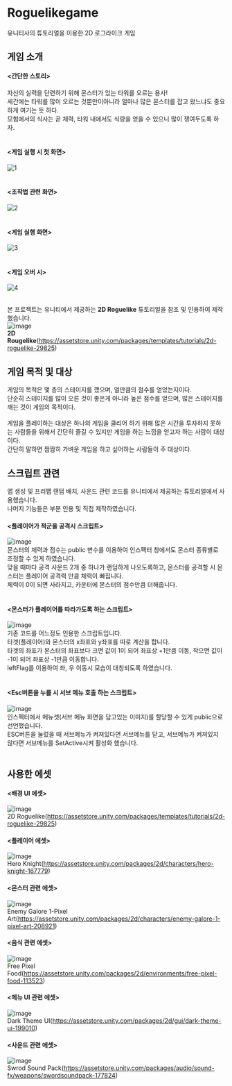 # Roguelikegame
유니티사의 튜토리얼을 이용한 2D 로그라이크 게임

게임 소개
---
#### <간단한 스토리>
자신의 실력을 단련하기 위해 몬스터가 있는 타워를 오르는 용사! <br/>
세간에는 타워를 많이 오르는 것뿐만이아니라 얼마나 많은 몬스터를 잡고 왔느냐도 중요하게 여기는 듯 하다.<br/>
모험에서의 식사는 곧 체력, 타워 내에서도 식량을 얻을 수 있으니 많이 쟁여두도록 하자.<br/><br/>

#### <게임 실행 시 첫 화면>
![1](https://user-images.githubusercontent.com/77041622/176899374-5ee25a53-04c7-45f3-b301-60513a6130e5.PNG)<br/><br/>

#### <조작법 관련 화면>
![2](https://user-images.githubusercontent.com/77041622/176899496-6242a81f-df32-4895-b9cc-be7c52cdf9fb.PNG)<br/><br/>

#### <게임 실행 화면>
![3](https://user-images.githubusercontent.com/77041622/176899568-3278e74d-93f2-4a68-89f6-ce45460fb2b9.PNG)<br/><br/>

#### <게임 오버 시>
![4](https://user-images.githubusercontent.com/77041622/176899669-f2a899ee-0bb0-46b0-b46b-e5d263909774.PNG)<br/><br/>

본 프로젝트는 유니티에서 제공하는 **2D Roguelike** 튜토리얼을 참조 및 인용하여 제작했습니다.<br/>
![image](https://user-images.githubusercontent.com/77041622/176824671-5c557611-75ea-4d1e-8a57-f4e870a105ba.png)
<br/>
**2D Rougelike**(https://assetstore.unity.com/packages/templates/tutorials/2d-roguelike-29825)

게임 목적 및 대상
---
게임의 목적은 몇 층의 스테이지를 깼으며, 얼만큼의 점수를 얻었는지이다.<br/>
단순히 스테이지를 많이 오른 것이 좋은게 아니라 높은 점수를 얻으며, 많은 스테이지를 깨는 것이 게임의 목적이다.
<br/><br/>
게임을 플레이하는 대상은 하나의 게임을 클리어 하기 위해 많은 시간을 투자하지 못하는 사람들을 위해서 간단히 즐길 수 있지만 게임을 하는 느낌을 얻고자 하는 사람이 대상이다.
<br/>간단히 말하면 짬짬히 가벼운 게임을 하고 싶어하는 사람들이 주 대상이다.

스크립트 관련
---
맵 생성 및 프리팹 랜덤 배치, 사운드 관련 코드를 유니티에서 제공하는 튜토리얼에서 사용했습니다.<br/>
나머지 기능들은 부분 인용 및 직접 제작하였습니다.<br/>

#### <플레이어가 적군을 공격시 스크립트><br/>
![image](https://user-images.githubusercontent.com/77041622/176826499-fb09d405-0ce6-4dd3-a022-f35d206491cd.png)
<br/>몬스터의 체력과 점수는 public 변수를 이용하여 인스펙터 창에서도 몬스터 종류별로 조정할 수 있게 하였습니다.<br/>
맞을 때마다 공격 사운드 2개 중 하나가 랜덤하게 나오도록하고, 몬스터를 공격할 시 몬스터는 플레이어 공격력 만큼 체력이 빠집니다.<br/>
체력이 0이 되면 사라지고, 카운터에 몬스터의 점수만큼 더해줍니다.<br/><br/>

#### <몬스터가 플레이어를 따라가도록 하는 스크립트><br/>
![image](https://user-images.githubusercontent.com/77041622/176826974-01b019f3-310a-45ee-b6f1-966f74e4c00d.png)
<br/>기존 코드를 어느정도 인용한 스크립트입니다.<br/>
타겟(플레이어)와 몬스터의 x좌표와 y좌표를 따로 계산을 합니다.<br/>
타겟의 좌표가 몬스터의 좌표보다 크면 값이 1이 되어 좌표상 +1만큼 이동, 작으면 값이 -1이 되어 좌표상 -1만큼 이동합니다.<br/>
leftFlag를 이용하여 좌, 우 이동시 모습이 대칭되도록 하였습니다.<br/><br/>

#### <Esc버튼을 누를 시 서브 메뉴 호출 하는 스크립트><br/>
![image](https://user-images.githubusercontent.com/77041622/176827147-022b06bf-6b72-4f90-b24c-0635d94a82f2.png)
<br/>인스펙터에서 메뉴셋(서브 메뉴 화면을 담고있는 이미지)를 할당할 수 있게 public으로 선언했습니다.<br/>
ESC버튼을 눌렀을 때 서브메뉴가 켜져있다면 서브메뉴를 닫고, 서브메뉴가 켜져있지 않다면  서브메뉴를 SetActive시켜 활성화 했습니다.<br/><br/>

사용한 에셋
---
#### <배경 UI 에셋><br/>
![image](https://user-images.githubusercontent.com/77041622/176827446-fb81b49b-270b-4180-8105-872d04c8422f.png)
<br/>2D Roguelike(https://assetstore.unity.com/packages/templates/tutorials/2d-roguelike-29825)<br/>

#### <플레이어 에셋><br/>
![image](https://user-images.githubusercontent.com/77041622/176827777-1c56f0a3-9acb-4c3f-995a-97052e363d06.png)
<br/>Hero Knight(https://assetstore.unity.com/packages/2d/characters/hero-knight-167779)<br/>

#### <몬스터 관련 에셋><br/>
![image](https://user-images.githubusercontent.com/77041622/176827886-2e0ff391-92ce-4656-971a-bd01180b4989.png)
<br/>Enemy Galore 1-Pixel Art(https://assetstore.unity.com/packages/2d/characters/enemy-galore-1-pixel-art-208921)<br/>

#### <음식 관련 에셋><br/>
![image](https://user-images.githubusercontent.com/77041622/176828051-afb7ff81-2640-46c9-94c6-581f643353c7.png)
<br/>Free Pixel Food(https://assetstore.unity.com/packages/2d/environments/free-pixel-food-113523)<br/>

#### <메뉴 UI 관련 에셋><br/>
![image](https://user-images.githubusercontent.com/77041622/176828170-63a242ae-cf98-46f3-a611-764d6d1ac5aa.png)
<br/>Dark Theme UI(https://assetstore.unity.com/packages/2d/gui/dark-theme-ui-199010)<br/>

#### <사운드 관련 에셋><br/>
![image](https://user-images.githubusercontent.com/77041622/176828253-0d24a98e-b555-45c9-a974-3344634ace09.png)
<br/>Swrod Sound Pack(https://assetstore.unity.com/packages/audio/sound-fx/weapons/swordsoundpack-177824)<br/>
